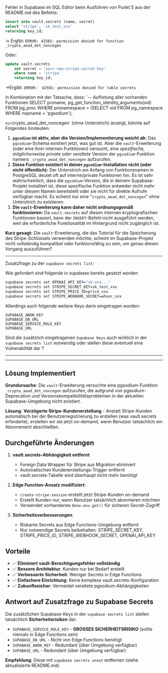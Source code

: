 Fehler in Supabase im SQL Editor
beim Ausführen von Punkt 5 aus der README.md des Befehls:

```sql
insert into vault.secrets (name, secret)
select 'stripe', 'sk_test_xxx'
returning key_id;
```
-> Ergibt:
`ERROR: 42501: permission denied for function _crypto_aead_det_noncegen` 

Oder:
```sql
update vault.secrets
    set secret = 'your-new-stripe-secret-key'
    where name = 'stripe'
    returning key_id;
```
->Ergibt:
`ERROR:  42501: permission denied for table secrets`

in Kombination mit der Tatsache, dass:
`-- Auflistung aller vorhanden Funktionen
SELECT proname, pg_get_function_identity_arguments(oid)
FROM pg_proc
WHERE pronamespace = (SELECT oid FROM pg_namespace WHERE nspname = 'pgsodium');

` nur `crypto_aead_det_noncegen` (ohne Unterstrich) anzeigt, könnte auf Folgendes hindeuten:

1.  **`pgsodium` ist aktiv, aber die Version/Implementierung weicht ab:** Das `pgsodium`-Schema existiert jetzt, was gut ist. Aber die `vault`-Erweiterung (oder eine ihrer internen Funktionen) versucht, eine *spezifische, möglicherweise private oder veraltete* Version der `pgsodium`-Funktion namens `_crypto_aead_det_noncegen` aufzurufen.
2.  **Diese Funktion existiert in deiner `pgsodium`-Installation nicht (oder nicht öffentlich):** Der Unterstrich am Anfang von Funktionsnamen in PostgreSQL deutet oft auf interne/private Funktionen hin. Es ist sehr wahrscheinlich, dass die `pgsodium`-Version, die in deinem Supabase-Projekt installiert ist, diese spezifische Funktion entweder nicht mehr unter diesem Namen bereitstellt oder sie nicht für direkte Aufrufe verfügbar macht. Es scheint nur eine "`crypto_aead_det_noncegen`" ohne Unterstrich zu existieren.
3.  **Die `vault`-Erweiterung kann daher nicht ordnungsgemäß funktionieren:** Da `vault.secrets` auf diesen internen kryptografischen Funktionen basiert, kann der `INSERT`-Befehl nicht ausgeführt werden, weil die erforderliche Funktionalität im Hintergrund nicht zugänglich ist.

**Kurz gesagt:** Die `vault`-Erweiterung, die das Tutorial für die Speicherung des Stripe-Schlüssels verwenden möchte, scheint im Supabase-Projekt nicht vollständig kompatibel oder funktionsfähig zu sein, um genau diesen Vorgang auszuführen?

---
Zusatzfrage zu der `supabase secrets list`:

Wie gefordert sind folgende in supabase bereits gesetzt worden
```bash
supabase secrets set OPENAI_API_KEY="sk-xxx..."
supabase secrets set STRIPE_SECRET_KEY=sk_test_xxx
supabase secrets set STRIPE_PRICE_ID=price_xxx
supabase secrets set STRIPE_WEBHOOK_SECRET=whsec_xxx
```
Allerdings auch folgende weitere Keys darin eingetragen worden:
```
SUPABASE_ANON_KEY
SUPABASE_DB_URL
SUPABASE_SERVICE_ROLE_KEY
SUPABASE_URL
```

Sind die zusätzlich eingetragenen `Supabase Keys` auch wirklich in der `supabase secrets list` notwendig oder stellen diese eventuell eine Vulnerabilität dar ?

---
---

## Lösung Implementiert

**Grundursache**: Die `vault`-Erweiterung versuchte eine pgsodium-Funktion `_crypto_aead_det_noncegen` aufzurufen, die aufgrund von pgsodium-Deprecation und Versionskompatibilitätsproblemen in der aktuellen Supabase-Umgebung nicht existiert.

**Lösung**: **Verzögerte Stripe-Kundenerstellung** - Anstatt Stripe-Kunden automatisch bei der Benutzerregistrierung zu erstellen (was vault.secrets erforderte), erstellen wir sie jetzt on-demand, wenn Benutzer tatsächlich ein Abonnement abschließen.

## Durchgeführte Änderungen

1. **vault.secrets-Abhängigkeit entfernt**:
   - Foreign Data Wrapper für Stripe aus Migration eliminiert
   - Automatischen Kundenerstellungs-Trigger entfernt
   - vault.secrets-Tabelle wird überhaupt nicht mehr benötigt

2. **Edge Function-Ansatz modifiziert**:
   - `create-stripe-session` erstellt jetzt Stripe-Kunden on-demand
   - Erstellt Kunden nur, wenn Benutzer tatsächlich abonnieren möchten
   - Verwendet vorhandenes `Deno.env.get()` für sicheren Secret-Zugriff

3. **Sicherheitsverbesserungen**:
   - Riskante Secrets aus Edge Functions-Umgebung entfernt
   - Nur notwendige Secrets beibehalten: STRIPE_SECRET_KEY, STRIPE_PRICE_ID, STRIPE_WEBHOOK_SECRET, OPENAI_API_KEY

## Vorteile

- ✅ **Eliminiert vault-Berechtigungsfehler vollständig**
- ✅ **Bessere Architektur**: Kunden nur bei Bedarf erstellt
- ✅ **Verbesserte Sicherheit**: Weniger Secrets in Edge Functions
- ✅ **Einfachere Einrichtung**: Keine komplexe vault.secrets-Konfiguration
- ✅ **Zukunftssicher**: Vermeidet veraltete pgsodium-Abhängigkeiten

## Antwort auf Zusatzfrage zu Supabase Secrets

Die zusätzlichen Supabase-Keys in der `supabase secrets list` stellen tatsächlich **Sicherheitsrisiken** dar:

- `SUPABASE_SERVICE_ROLE_KEY` - **GROSSES SICHERHEITSRISIKO** (sollte niemals in Edge Functions sein)
- `SUPABASE_DB_URL` - Nicht von Edge Functions benötigt
- `SUPABASE_ANON_KEY` - Redundant (über Umgebung verfügbar)
- `SUPABASE_URL` - Redundant (über Umgebung verfügbar)

**Empfehlung**: Diese mit `supabase secrets unset` entfernen (siehe aktualisierte README.md).
